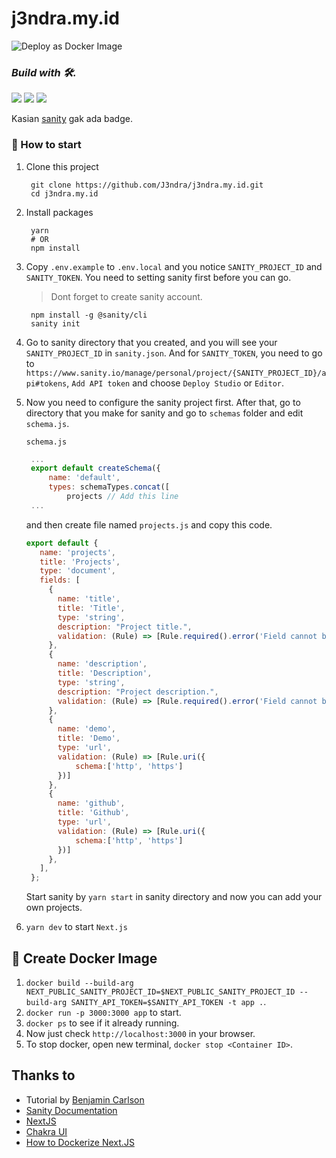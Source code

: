 # j3ndra.my.id

![Deploy as Docker Image](https://github.com/J3ndra/j3ndra.my.id/actions/workflows/docker.yml/badge.svg)

### _Build with 🛠️._
<p>
    <img src="https://img.shields.io/badge/next.js-000000?style=for-the-badge&logo=next.js&logoColor=white" />
    <img src="https://img.shields.io/badge/Docker-2496ED?style=for-the-badge&logo=docker&logoColor=white" />
    <img src="https://img.shields.io/badge/chakra-%234ED1C5.svg?style=for-the-badge&logo=chakraui&logoColor=white" />
</p>

Kasian [sanity](https://www.sanity.io/) gak ada badge.

### 🚀 How to start
1. Clone this project
   ```
    git clone https://github.com/J3ndra/j3ndra.my.id.git
    cd j3ndra.my.id
   ```
2. Install packages
   ```
    yarn
    # OR
    npm install
   ```
3. Copy `.env.example` to `.env.local` and you notice `SANITY_PROJECT_ID` and `SANITY_TOKEN`. You need to setting sanity first before you can go.
   > Dont forget to create sanity account.
   ```
    npm install -g @sanity/cli
    sanity init
   ```

4. Go to sanity directory that you created, and you will see your `SANITY_PROJECT_ID` in `sanity.json`. And for `SANITY_TOKEN`, you need to go to `https://www.sanity.io/manage/personal/project/{SANITY_PROJECT_ID}/api#tokens`, `Add API token` and choose `Deploy Studio` or `Editor`.

5. Now you need to configure the sanity project first. After that, go to directory that you make for sanity and go to `schemas` folder and edit `schema.js`.
   
   `schema.js`
   ```javascript
    ...
    export default createSchema({
        name: 'default',
        types: schemaTypes.concat([
            projects // Add this line
    ...
   ```
   and then create file named `projects.js` and copy this code.
   ```javascript
   export default {
      name: 'projects',
      title: 'Projects',
      type: 'document',
      fields: [
        {
          name: 'title',
          title: 'Title',
          type: 'string',
          description: "Project title.",
          validation: (Rule) => [Rule.required().error('Field cannot be empty')],
        },
        {
          name: 'description',
          title: 'Description',
          type: 'string',
          description: "Project description.",
          validation: (Rule) => [Rule.required().error('Field cannot be empty')],
        },
        {
          name: 'demo',
          title: 'Demo',
          type: 'url',
          validation: (Rule) => [Rule.uri({
              schema:['http', 'https']
          })]
        },
        {
          name: 'github',
          title: 'Github',
          type: 'url',
          validation: (Rule) => [Rule.uri({
              schema:['http', 'https']
          })]
        },
      ],
    };
   ```
   Start sanity by `yarn start` in sanity directory and now you can add your own projects.
6. `yarn dev` to start `Next.js`

## 🐬 Create Docker Image
1. `docker build --build-arg NEXT_PUBLIC_SANITY_PROJECT_ID=$NEXT_PUBLIC_SANITY_PROJECT_ID --build-arg SANITY_API_TOKEN=$SANITY_API_TOKEN -t app .`.
2. `docker run -p 3000:3000 app` to start.
3. `docker ps` to see if it already running.
4. Now just check `http://localhost:3000` in your browser.
5. To stop docker, open new terminal, `docker stop <Container ID>`.

## Thanks to
- Tutorial by [Benjamin Carlson](https://www.youtube.com/c/BenjaminCarlson)
- [Sanity Documentation](https://www.sanity.io/docs/document-type)
- [NextJS](https://nextjs.org)
- [Chakra UI](https://chakra-ui.com/)
- [How to Dockerize Next.JS](https://betterprogramming.pub/4-steps-to-dockerize-your-next-js-app-cfa8a54881af)